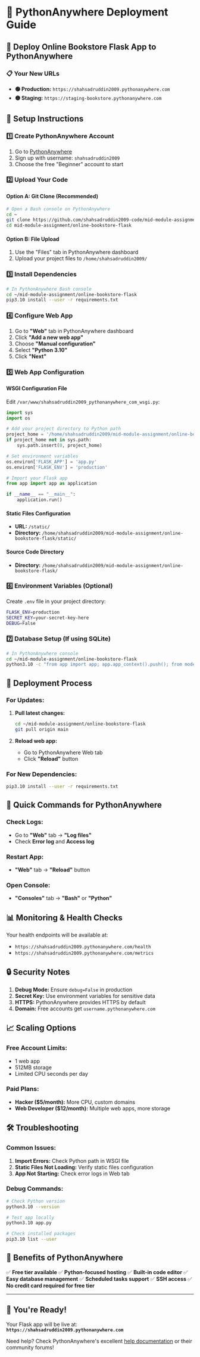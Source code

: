 # 🐍 PythonAnywhere Deployment Guide

## 🚀 Deploy Online Bookstore Flask App to PythonAnywhere

### 📋 **Your New URLs**
- **🟢 Production:** `https://shahsadruddin2009.pythonanywhere.com`
- **🟡 Staging:** `https://staging-bookstore.pythonanywhere.com`

## 🔧 **Setup Instructions**

### 1️⃣ **Create PythonAnywhere Account**
1. Go to [PythonAnywhere](https://www.pythonanywhere.com)
2. Sign up with username: `shahsadruddin2009`
3. Choose the free "Beginner" account to start

### 2️⃣ **Upload Your Code**
#### **Option A: Git Clone (Recommended)**
```bash
# Open a Bash console on PythonAnywhere
cd ~
git clone https://github.com/shahsadruddin2009-code/mid-module-assignment.git
cd mid-module-assignment/online-bookstore-flask
```

#### **Option B: File Upload**
1. Use the "Files" tab in PythonAnywhere dashboard
2. Upload your project files to `/home/shahsadruddin2009/`

### 3️⃣ **Install Dependencies**
```bash
# In PythonAnywhere Bash console
cd ~/mid-module-assignment/online-bookstore-flask
pip3.10 install --user -r requirements.txt
```

### 4️⃣ **Configure Web App**
1. Go to **"Web"** tab in PythonAnywhere dashboard
2. Click **"Add a new web app"**
3. Choose **"Manual configuration"**
4. Select **"Python 3.10"**
5. Click **"Next"**

### 5️⃣ **Web App Configuration**

#### **WSGI Configuration File**
Edit `/var/www/shahsadruddin2009_pythonanywhere_com_wsgi.py`:

```python
import sys
import os

# Add your project directory to Python path
project_home = '/home/shahsadruddin2009/mid-module-assignment/online-bookstore-flask'
if project_home not in sys.path:
    sys.path.insert(0, project_home)

# Set environment variables
os.environ['FLASK_APP'] = 'app.py'
os.environ['FLASK_ENV'] = 'production'

# Import your Flask app
from app import app as application

if __name__ == "__main__":
    application.run()
```

#### **Static Files Configuration**
- **URL:** `/static/`
- **Directory:** `/home/shahsadruddin2009/mid-module-assignment/online-bookstore-flask/static/`

#### **Source Code Directory**
- **Directory:** `/home/shahsadruddin2009/mid-module-assignment/online-bookstore-flask/`

### 6️⃣ **Environment Variables** (Optional)
Create `.env` file in your project directory:
```bash
FLASK_ENV=production
SECRET_KEY=your-secret-key-here
DEBUG=False
```

### 7️⃣ **Database Setup** (If using SQLite)
```bash
# In PythonAnywhere console
cd ~/mid-module-assignment/online-bookstore-flask
python3.10 -c "from app import app; app.app_context().push(); from models import *; # Initialize DB if needed"
```

## 🔄 **Deployment Process**

### **For Updates:**
1. **Pull latest changes:**
   ```bash
   cd ~/mid-module-assignment/online-bookstore-flask
   git pull origin main
   ```

2. **Reload web app:**
   - Go to PythonAnywhere Web tab
   - Click **"Reload"** button

### **For New Dependencies:**
```bash
pip3.10 install --user -r requirements.txt
```

## 🎯 **Quick Commands for PythonAnywhere**

### **Check Logs:**
- Go to **"Web"** tab → **"Log files"**
- Check **Error log** and **Access log**

### **Restart App:**
- **"Web"** tab → **"Reload"** button

### **Open Console:**
- **"Consoles"** tab → **"Bash"** or **"Python"**

## 📊 **Monitoring & Health Checks**

Your health endpoints will be available at:
- `https://shahsadruddin2009.pythonanywhere.com/health`
- `https://shahsadruddin2009.pythonanywhere.com/metrics`

## 🔒 **Security Notes**

1. **Debug Mode:** Ensure `debug=False` in production
2. **Secret Key:** Use environment variables for sensitive data
3. **HTTPS:** PythonAnywhere provides HTTPS by default
4. **Domain:** Free accounts get `username.pythonanywhere.com`

## 📈 **Scaling Options**

### **Free Account Limits:**
- 1 web app
- 512MB storage
- Limited CPU seconds per day

### **Paid Plans:**
- **Hacker ($5/month):** More CPU, custom domains
- **Web Developer ($12/month):** Multiple web apps, more storage

## 🛠️ **Troubleshooting**

### **Common Issues:**
1. **Import Errors:** Check Python path in WSGI file
2. **Static Files Not Loading:** Verify static files configuration
3. **App Not Starting:** Check error logs in Web tab

### **Debug Commands:**
```bash
# Check Python version
python3.10 --version

# Test app locally
python3.10 app.py

# Check installed packages
pip3.10 list --user
```

## 🚀 **Benefits of PythonAnywhere**

✅ **Free tier available**
✅ **Python-focused hosting**
✅ **Built-in code editor**
✅ **Easy database management**
✅ **Scheduled tasks support**
✅ **SSH access**
✅ **No credit card required for free tier**

---

## 🎉 **You're Ready!**

Your Flask app will be live at:
**`https://shahsadruddin2009.pythonanywhere.com`**

Need help? Check PythonAnywhere's excellent [help documentation](https://help.pythonanywhere.com/) or their community forums!